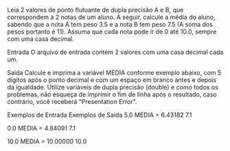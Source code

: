 Leia 2 valores de ponto flutuante de dupla precisão A e B, que correspondem a 2 notas de um aluno. 
A seguir, calcule a média do aluno, sabendo que a nota A tem peso 3.5 e a nota B tem peso 7.5 
(A soma dos pesos portanto é 11). Assuma que cada nota pode ir de 0 até 10.0, sempre com uma casa decimal.

Entrada
O arquivo de entrada contém 2 valores com uma casa decimal cada um.

Saída
Calcule e imprima a variável MEDIA conforme exemplo abaixo, com 5 dígitos após o ponto decimal e com 
um espaço em branco antes e depois da igualdade. Utilize variáveis de dupla precisão (double) e como 
todos os problemas, não esqueça de imprimir o fim de linha após o resultado, caso contrário, você receberá 
"Presentation Error".

 
Exemplos de Entrada				Exemplos de Saída 
5.0								MEDIA = 6.43182
7.1

0.0								MEDIA = 4.84091
7.1	


10.0							MEDIA = 10.00000
10.0	



